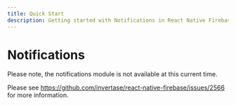 ```yaml
---
title: Quick Start
description: Getting started with Notifications in React Native Firebase
---
```


# Notifications 

Please note, the notifications module is not available at this current time.

Please see https://github.com/invertase/react-native-firebase/issues/2566 for more information.
